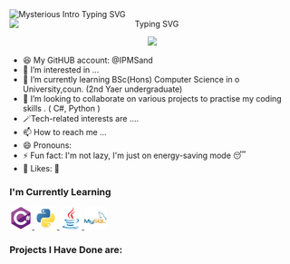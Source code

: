 <img src="https://readme-typing-svg.demolab.com/?lines=Hi!;I'm+Maheshika+Sandamini.&font=Orbitron&size=40&color=3498DB&center=true&vCenter=true&pause=1000&duration=2000&background=2C3E55&width=1000&height=100" alt="Mysterious Intro Typing SVG" style="display: block; margin: 0 auto;">

<div align="center"> <img src="https://readme-typing-svg.demolab.com/?lines=A+Computer+Science+Undergraduate.&font=Orbitron&size=20&color=3498DB&center=true&vCenter=true&pause=1000&duration=2000&background=00000000&width=1000" alt="Typing SVG" style="display: block; margin: 0 auto;"></div>

<p align="center">
  <img src ="https://media.giphy.com/media/v1.Y2lkPTc5MGI3NjExdjU2YWJ0eWEzejJyeHQxNHR6c2NkYTQxZHhvdXczZWRpazdza3R0MSZlcD12MV9zdGlja2Vyc19zZWFyY2gmY3Q9cw/XaLMI3Nf8BqpnNGZgg/giphy.gif" height="250">
</p>

    
- 😆  My GitHUB account: @IPMSand                                                                                                  
- 👀 I’m interested in ...
- 🌱 I’m currently learning BSc(Hons) Computer Science in o University,coun. (2nd Yaer undergraduate)
- 💞️ I’m looking to collaborate on various projects to practise my coding skills . ( C#, Python )
- 🪄Tech-related interests are ....
- 📫 How to reach me ...
- 😄 Pronouns: 
- ⚡ Fun fact: I'm not lazy, I'm just on energy-saving mode 😴
- 🍫 Likes: 🍫



<h3 align="left">I'm Currently Learning </h3>
<p align="left"> <a href="https://www.w3schools.com/cs/" target="_blank" rel="noreferrer"> <img src="https://raw.githubusercontent.com/devicons/devicon/master/icons/csharp/csharp-original.svg" alt="csharp" width="40" height="40"/> </a> <a href="https://www.python.org" target="_blank" rel="noreferrer"> <img src="https://raw.githubusercontent.com/devicons/devicon/master/icons/python/python-original.svg" alt="python" width="40" height="40"/> </a><a href="https://www.java.com" target="_blank" rel="noreferrer"> <img src="https://raw.githubusercontent.com/devicons/devicon/master/icons/java/java-original.svg" alt="java" width="40" height="40"/> </a> <a href="https://www.mysql.com/" target="_blank" rel="noreferrer"> <img src="https://raw.githubusercontent.com/devicons/devicon/master/icons/mysql/mysql-original-wordmark.svg" alt="mysql" width="40" height="40"/> </a>  </p>
<h3 align="left">Projects I Have Done are: </h3>


<!---
IPMSand/IPMSand is a ✨ special ✨ repository because its `README.md` (this file) appears on your GitHub profile.
You can click the Preview link to take a look at your changes.
--->


